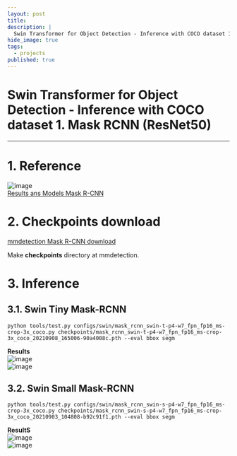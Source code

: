 ```yaml
---
layout: post
title: 
description: |
  Swin Transformer for Object Detection - Inference with COCO dataset 1. Mask RCNN (ResNet50)
hide_image: true
tags:
  - projects
published: true
---
```


# Swin Transformer for Object Detection - Inference with COCO dataset 1. Mask RCNN (ResNet50)
* * *

# 1. Reference
![image](https://user-images.githubusercontent.com/69246778/194818882-60f7ec72-2836-4a4a-ae67-b14813035f8d.png)   
[Results ans Models Mask R-CNN](https://github.com/SwinTransformer/Swin-Transformer-Object-Detection#mask-r-cnn)   

# 2. Checkpoints download
[mmdetection Mask R-CNN download](https://github.com/open-mmlab/mmdetection/tree/master/configs/swin#mask-r-cnn)   
   
Make **checkpoints** directory at mmdetection.   

# 3. Inference

## 3.1. Swin Tiny Mask-RCNN
```
python tools/test.py configs/swin/mask_rcnn_swin-t-p4-w7_fpn_fp16_ms-crop-3x_coco.py checkpoints/mask_rcnn_swin-t-p4-w7_fpn_fp16_ms-crop-3x_coco_20210908_165006-90a4008c.pth --eval bbox segm
```   
   
**Results**   
![image](https://user-images.githubusercontent.com/69246778/194819673-4783ff62-9bcd-4680-a173-11d64857f375.png)   
![image](https://user-images.githubusercontent.com/69246778/194819680-77fa2dcc-dfd8-44be-871e-d744c76db8bb.png)   

## 3.2. Swin Small Mask-RCNN
```
python tools/test.py configs/swin/mask_rcnn_swin-s-p4-w7_fpn_fp16_ms-crop-3x_coco.py checkpoints/mask_rcnn_swin-s-p4-w7_fpn_fp16_ms-crop-3x_coco_20210903_104808-b92c91f1.pth --eval bbox segm
```
   
**ResultS**   
![image](https://user-images.githubusercontent.com/69246778/194819859-fd99791e-3901-4d47-b84f-2f3bfb333e98.png)   
![image](https://user-images.githubusercontent.com/69246778/194819879-e417f2f9-992a-4c42-a5c7-12c468fcd022.png)   

